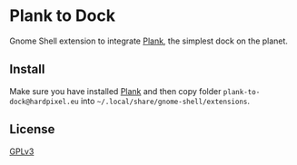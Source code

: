 # Plank to Dock
Gnome Shell extension to integrate [Plank](https://launchpad.net/plank), the simplest dock on the planet.

## Install
Make sure you have installed [Plank](https://launchpad.net/plank) and then copy folder `plank-to-dock@hardpixel.eu` into `~/.local/share/gnome-shell/extensions`.

## License
[GPLv3](http://www.gnu.org/licenses/gpl-3.0.en.html)
